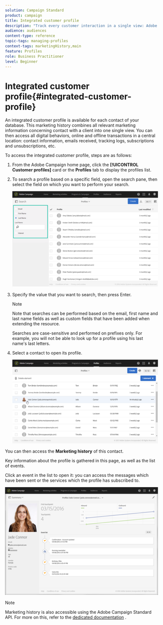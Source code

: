 ```yaml
---
solution: Campaign Standard
product: campaign
title: Integrated customer profile
description: "Track every customer interaction in a single view: Adobe Campaign integrated customer profile is updated throughout the customer life cycle."
audience: audiences
content-type: reference
topic-tags: managing-profiles
context-tags: marketingHistory,main
feature: Profiles
role: Business Practitioner
level: Beginner
---
```


# Integrated customer profile{#integrated-customer-profile}

An integrated customer profile is available for each contact of your database. This marketing history combines all relevant marketing information concerning contact with a client into one single view. You can then access all digital behaviors, online and offline transactions in a central location: contact information, emails received, tracking logs, subscriptions and unsubscriptions, etc.

To access the integrated customer profile, steps are as follows:

1. From the Adobe Campaign home page, click the **[!UICONTROL Customer profiles]** card or the **Profiles** tab to display the profiles list.

1. To search a profile based on a specific field, open the search pane, then select the field on which you want to perform your search.


   ![](assets/profile-search.png)

1. Specify the value that you want to search, then press Enter.

      >[!NOTE]
      >
      >Note that searches can be performed based on the email, first name and last name fields as well as custom fields that have been added when extending the resource.
      >
      >Searches are case-sensitive and performed on prefixes only. For example, you will not be able to look up for a profile using his last name's last letters.

1. Select a contact to open its profile.

   ![](assets/mkt_hist_access.png)

You can then access the **Marketing history** of this contact.

Key information about the profile is gathered in this page, as well as the list of events.
   
Click an event in the list to open it: you can access the messages which have been sent or the services which the profile has subscribed to.

![](assets/mkt_hist_view.png)

>[!NOTE]
>
>Marketing history is also accessible using the Adobe Campaign Standard API. For more on this, refer to the [dedicated documentation](../../api/using/interacting-with-marketing-history.md) .
